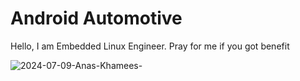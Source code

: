 # Android Automotive 
Hello, I am Embedded Linux Engineer. Pray for me if you got benefit

![2024-07-09-Anas-Khamees-](https://github.com/anaskhamees/AndroidAutomotive/assets/52020047/3c3887a4-8a27-4c10-b569-8010bdd81306)
